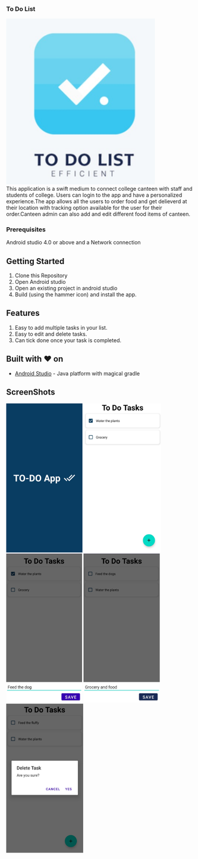 ### To Do List
<p>
<img src="https://github.com/vivekdamani/ToDo-Android-App/blob/master/to-do%20icon.jpeg" width="400px"><br>This application is a swift medium to connect college canteen with staff and students of college. Users can login to the app and have a personalized experience.The app allows all the users to order food and get delieverd at their location with tracking option available for the user for their order.Canteen admin can also add and edit different food items of canteen.

<p>


### Prerequisites

Android studio 4.0 or above and a Network connection

## Getting Started

1. Clone this Repository
2. Open Android studio
3. Open an existing project in android studio
4. Build (using the hammer icon) and install the app.

## Features
1. Easy to add multiple tasks in your list.
2. Easy to edit and delete tasks.
3. Can tick done once your task is completed.



## Built with :heart: on

* [Android Studio](https://developer.android.com/studio/) - Java platform with magical gradle


## ScreenShots

<p>
<img src="https://github.com/vivekdamani/ToDo-Android-App/blob/master/1.jpeg" alt="Splash Screen" height="400px">
<img src="https://github.com/vivekdamani/ToDo-Android-App/blob/master/2.jpeg" alt="Home Page" height="400px">
<img src="https://github.com/vivekdamani/ToDo-Android-App/blob/master/3.jpeg" alt="Add New Task" height="400px">
<img src="https://github.com/vivekdamani/ToDo-Android-App/blob/master/4.jpeg" alt="Edit Task" height="400px">
<img src="https://github.com/vivekdamani/ToDo-Android-App/blob/master/5.jpeg" alt="Delete Task" height="400px">


<p>
